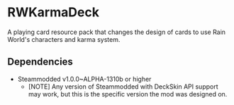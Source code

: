 # RWKarmaDeck
A playing card resource pack that changes the design of cards to use Rain World's characters and karma system.

## Dependencies
- Steammodded v1.0.0~ALPHA-1310b or higher
	- [NOTE] Any version of Steammodded with DeckSkin API support may work, but this is the specific version the mod was designed on.